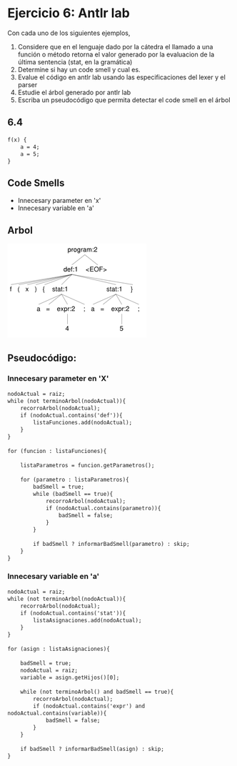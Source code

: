 # Ejercicio 6: Antlr lab
Con cada uno de los siguientes ejemplos,
1. Considere que en el lenguaje dado por la cátedra el llamado a una función o método retorna el valor generado por la evaluacion de la última sentencia (stat, en la gramática)
2. Determine si hay un code smell y cual es.
3. Evalue el código en antlr lab usando las especificaciones del lexer y el parser
4. Estudie el árbol generado por antlr lab
5. Escriba un pseudocódigo que permita detectar el code smell en el árbol

## 6.4
```
f(x) {
    a = 4;
    a = 5;
}
```

## Code Smells
* Innecesary parameter en 'x'
* Innecesary variable en 'a'

## Arbol
![alt text](image.png)

## Pseudocódigo:
### Innecesary parameter en 'X'
```
nodoActual = raiz;
while (not terminoArbol(nodoActual)){
    recorroArbol(nodoActual);
    if (nodoActual.contains('def')){
        listaFunciones.add(nodoActual);
    }
}

for (funcion : listaFunciones){

    listaParametros = funcion.getParametros();

    for (parametro : listaParametros){
        badSmell = true;
        while (badSmell == true){
            recorroArbol(nodoActual);
            if (nodoActual.contains(parametro)){
                badSmell = false;
            }
        }

        if badSmell ? informarBadSmell(parametro) : skip; 
    }   
}
```

### Innecesary variable en 'a'
```
nodoActual = raiz;
while (not terminoArbol(nodoActual)){
    recorroArbol(nodoActual);
    if (nodoActual.contains('stat')){
        listaAsignaciones.add(nodoActual);
    }
}

for (asign : listaAsignaciones){

    badSmell = true;
    nodoActual = raiz;
    variable = asign.getHijos()[0];

    while (not terminoArbol() and badSmell == true){
        recorroArbol(nodoActual);
        if (nodoActual.contains('expr') and nodoActual.contains(variable)){
            badSmell = false;
        }
    }

    if badSmell ? informarBadSmell(asign) : skip;
}
```